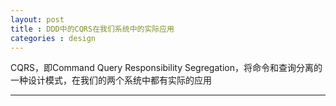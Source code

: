 ```yaml
---
layout: post
title : DDD中的CQRS在我们系统中的实际应用
categories : design
---
```


CQRS，即Command Query Responsibility Segregation，将命令和查询分离的一种设计模式，在我们的两个系统中都有实际的应用

---

